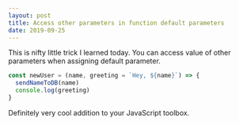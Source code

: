 ```yaml
---
layout: post
title: Access other parameters in function default parameters
date: 2019-09-25
---
```


This is nifty little trick I learned today. You can access value of other parameters when assigning default parameter.

```js
const newUser = (name, greeting = `Hey, ${name}`) => {
  sendNameToDB(name)
  console.log(greeting)
}
```

Definitely very cool addition to your JavaScript toolbox.
